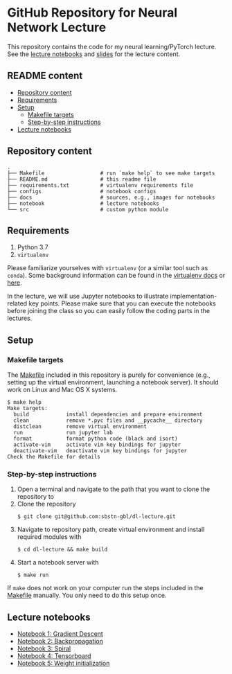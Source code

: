 # GitHub Repository for Neural Network Lecture

This repository contains the code for my neural learning/PyTorch lecture. See the [lecture notebooks](#lecture-notebooks) and [slides](./docs/slides.pdf) for the lecture content.


## README content

<!-- vim-markdown-toc GFM -->

* [Repository content](#repository-content)
* [Requirements](#requirements)
* [Setup](#setup)
  * [Makefile targets](#makefile-targets)
  * [Step-by-step instructions](#step-by-step-instructions)
* [Lecture notebooks](#lecture-notebooks)

<!-- vim-markdown-toc -->


## Repository content

```
.
├── Makefile                  # run `make help` to see make targets
├── README.md                 # this readme file
├── requirements.txt          # virtualenv requirements file
├── configs                   # notebook configs
├── docs                      # sources, e.g., images for notebooks
├── notebook                  # lecture notebooks
└── src                       # custom python module
```


## Requirements

1. Python 3.7
1. `virtualenv`

Please familiarize yourselves with `virtualenv` (or a similar tool such as `conda`). Some background information can be found in the [virtualenv docs](https://virtualenv.pypa.io/en/latest/) or [here](https://stackoverflow.com/questions/34398676/does-conda-replace-the-need-for-virtualenv).

In the lecture, we will use Jupyter notebooks to illustrate implementation-related key points. Please make sure that you can execute the notebooks before joining the class so you can easily follow the coding parts in the lectures.


## Setup

### Makefile targets

The [Makefile](./Makefile) included in this repository is purely for convenience (e.g., setting up the virtual environment, launching a notebook server). It should work on Linux and Mac OS X systems.

```
$ make help
Make targets:
  build            install dependencies and prepare environment
  clean            remove *.pyc files and __pycache__ directory
  distclean        remove virtual environment
  run              run jupyter lab
  format           format python code (black and isort)
  activate-vim     activate vim key bindings for jupyter
  deactivate-vim   deactivate vim key bindings for jupyter
Check the Makefile for details
```

### Step-by-step instructions

1. Open a terminal and navigate to the path that you want to clone the repository to
1. Clone the repository
    ```
    $ git clone git@github.com:sbstn-gbl/dl-lecture.git
    ```
1. Navigate to repository path, create virtual environment and install required modules with
    ```
    $ cd dl-lecture && make build
    ```
1. Start a notebook server with
    ```
    $ make run
    ```

If `make` does not work on your computer run the steps included in the [Makefile](./Makefile) manually. You only need to do this setup once.


## Lecture notebooks

- [Notebook 1: Gradient Descent](notebooks/1-gradient-descent.ipynb)
- [Notebook 2: Backpropagation](notebooks/2-backpropagation.ipynb)
- [Notebook 3: Spiral ](notebooks/3-spiral.ipynb)
- [Notebook 4: Tensorboard](notebooks/4-tensorboard.ipynb)
- [Notebook 5: Weight initialization](notebooks/5-weight-initialization.ipynb)

